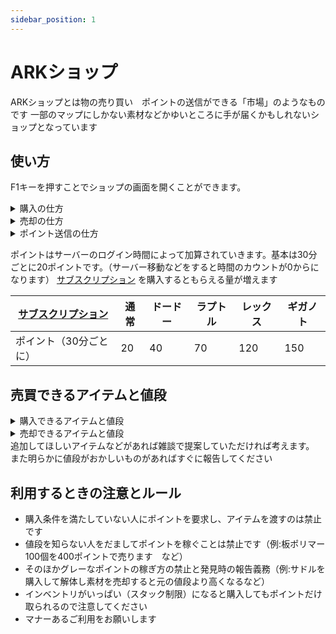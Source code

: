 ```yaml
---
sidebar_position: 1
---
```


# ARKショップ
ARKショップとは物の売り買い　ポイントの送信ができる「市場」のようなものです
一部のマップにしかない素材などかゆいところに手が届くかもしれないショップとなっています

## 使い方

F1キーを押すことでショップの画面を開くことができます。
<details>
  <summary>購入の仕方</summary>
  <img src="/img/arkapi/arkshop1.jpg" />
  ①購入タブですここからアイテムを購入できます<br></br>
  ②売却タブですここからアイテムを売却出来ます<br></br>
  ③ポイント送信タブですここから他のプレイヤーにポイントを送信できます<br></br>
  ④現在の所持ポイントです  <br></br>
  ⑤アイテムタブです　基本的にはここからアイテムを購入できます<br></br>
  ⑥未実装のため気にしなくていいです<br></br>
  ⑦未実装のため気にしなくていいです<br></br>
  ⑧検索機能です　買いたいものの名前を入れることで検索できます<br></br>
  ⑨購入するために必要な<a href="/docs/Feeling">サブスクリプション</a>を表しています。画像の場合はラプトル、レックス、ギガ　レベルの方のみ購入できます。なにも書いてない場合は制限がありません<br></br>
  ⑩購入するために必要なポイントを表しています<br></br>
  ⑪購入するために必要な最低レベルを表しています。画像の場合は115レベル以上の方が購入できます。何も書いてない場合は制限がありません<br></br>
  ⑫そのアイテムが設計図かどうかを表しています。trueの場合は設計図でfalseは現物です（購入後自分のインベントリから移動させると設計図になります）<br></br>
  ⑬そのアイテムのクオリティを表しています。サドルや武器などの品質に関係しています。０の場合は原始的（通常）になります<br></br>
  ⑭そのアイテムが何個入っているかを表しています<br></br>
  ⑮何セット買うかを指定できます
</details>
<details>
  <summary>売却の仕方</summary>
  <img src="/img/arkapi/arkshop2.jpg" />
  ①売る数を表しています。現在はすべて1つになっています<br></br>
  ②何ポイントで売却できるかを表しています<br></br>
  ③何個売るかを表しています<br></br>
  ③このボタンで売却します③で数を決めてから押してください
</details>
<details>
  <summary>ポイント送信の仕方</summary>
  <img src="/img/arkapi/arkshop3.jpg" />
  ①送信するポイントの数を入力してください<br></br>
  ②送信を確定します<br></br>

  ※注意事項
  同じマップにログインしているプレイヤーにしか送信できません<br></br>
  知らない人に急に送信するなどは相手を驚かせてしまう可能性があるので控えましょう。助けてくれたお礼などで送るのはいいと思います<br></br>
  1ポイントは何回も送るなど迷惑になる送信は辞めましょう
</details>

ポイントはサーバーのログイン時間によって加算されていきます。基本は30分ごとに20ポイントです。（サーバー移動などをすると時間のカウントが0からになります）
 [サブスクリプション](/docs/Feeling)
  を購入するともらえる量が増えます

   [サブスクリプション](/docs/Feeling)   | 通常 | ドードー | ラプトル | レックス | ギガノト
  ------------------ | --------| -------- | ------- | ------- |---------
  ポイント（30分ごとに）| 20    | 40     | 70      | 120     | 150

## 売買できるアイテムと値段

<details>
  <summary>購入できるアイテムと値段</summary>

  商品名　　| 値段| 個数 | レベル制限 | 必要[サブスクリプション](/docs/Feeling) | 備考
  ----------- | --------| -------- | ------- | ------- |---------
  板ポリマー  | 300   | 100     | 115以上      | 無し     | 無し
  有機ポリマー| 400   | 100     | 115以上      | 無し     | 無し
  変異原     | 1000   | 1     | 145以上      | 無し     | 無し
  クライオポッド| 150   | 1    | 115以上      | 無し     | 無し
  樹液        | 750   | 100     | 115以上      | 無し     | 無し
  真菌キノコの木材| 100   | 100     | 115以上      | 無し     | 無し
  砂          | 150   | 100     | 115以上      | 無し     | 無し
  塩　　　　　| 200   | 100     | 115以上      | 無し     | 無し
  絹　　　　　| 170   | 100     | 115以上      | 無し     | 無し
  凝固ガスボール| 750   | 100     | 140以上      | 無し     | 無し
  緑の宝石　　| 75   | 10     | 135以上      | 無し     | 無し
  青い宝石 　 | 200   | 10     | 145以上      | 無し     | 無し
  赤い宝石 　 | 600   | 10     | 155以上      | 無し     | 無し
  サボテンの樹液  | 300   | 100     | 115以上      | 無し     | 無し
  石鹸　　　  | 200   | 1　     | 115以上      | 無し     | 無し
  バトルタルタルステーキ | 1000   | 1     | 125以上      | 無し     | 無し
  啓発の煮汁　| 1500   | 1     | 125以上      | 無し     | 無し
  防虫剤　　  | 1000   | 1     | 125以上      | 無し     | 無し
  サボテンスープ| 1000   | 1     | 125以上      | 無し     | 無し
  カリエンスープ| 1000   | 1     | 125以上      | 無し     | 無し
  エンデュロシチュー| 1000   | 1     | 125以上      | 無し     | 無し
  フォーカルチリ| 1000   | 1     | 125以上      | 無し     | 無し
  フリアカレー| 1000   | 1     | 125以上      | 無し     | 無し
  ラザルスチャウダー| 1000   | 1     | 125以上      | 無し     | 無し
  マインドワイプトニック| 2500   | 1     | 135以上      | 無し     | 無し
  シャドウステーキ | 1000   | 1     | 125以上      | 無し     | 無し
  野菜ケーキ  | 1000   | 1　    | 135以上      | 無し     | 無し
  キブル基本  | 1000   | 1     | 115以上      | 無し     | 無し
  キブル簡易  | 1300   | 1     | 120以上      | 無し     | 無し
  キブル通常  | 1600   | 1     | 135以上      | 無し     | 無し
  キブル優　  | 1900   | 1     | 140以上      | 無し     | 無し
  キブル超級  | 2200   | 1     | 145以上      | 無し     | 無し
  キブル特急  | 2500   | 1     | 150以上      | 無し     | 無し
  キノコセット | 750   | 10     | 120以上      | 無し     | 無し
  リニオグナタ要求物セット  | 7500   | 1     | 145以上      | 無し     | 個別売りがあるものは含まれません
  リニオグナタのフェロモン  | 10000  | 1    | 150以上      | 無し     | 無し
  染料セット  | 750   | 10      | 無し　       | ラプトル以上     | 無し
  わら建材BPセット  | 15000   | 1     | 130以上      | ラプトル以上     | 転売　譲渡禁止
  木建材BPセット  | 15000   | 1     | 130以上      | ラプトル以上     | 転売　譲渡禁止
  アドべ建材BPセット  | 15000   | 1     | 130以上      | ラプトル以上     | 転売　譲渡禁止
  石建材BPセット  | 15000   | 1     | 130以上      | ラプトル以上     | 転売　譲渡禁止
  温室建材BPセット  | 20000   | 1     | 130以上      | レックス以上     | 転売　譲渡禁止
  鉄建材BPセット  | 20000   | 1     | 130以上      | レックス以上    | 転売　譲渡禁止
</details>
<details>
  <summary>売却できるアイテムと値段</summary>

  商品名　　| 値段| 個数  | 備考
  ----------- | ---| ---- | -------
  板ポリマー  |200 |100  | 無し
  プラントR-1  |2000 |1  | 無し
  プラントR-2  |2000 |1  | 無し
  プラントR-3  |3000 |1  | 無し
  プラントR-4  |5000 |1  | 無し
  プラントR-5  |5000 |1  | 無し
  リニオグナタのフェロモン  |6000 |1 | 無し
  アルファリーパーキングの棘  |20000 |1  | 無し
  アルファクリスタルワイバーンの鉤爪  |10000 |1  | 無し
  アルファカルキノスの爪  |7500 |1 | 無し
  アルファバジリスクの牙  |7500 |1  | 無し
  ボストロフィーガンマ  |1000 |1  | 無し
  ボストロフィーベータ|2000 |1  | 無し
  ボストロフィーアルファ|3000 |1  | 無し
  マスターコントローラートロフィー|2000 |1  | 無し
  タイタン各種トロフィー|2000 |1  | 無し
  キングタイタンアルファトロフィー|7500 |1  | 無し

</details>
追加してほしいアイテムなどがあれば雑談で提案していただければ考えます。
また明らかに値段がおかしいものがあればすぐに報告してください


## 利用するときの注意とルール
- 購入条件を満たしていない人にポイントを要求し、アイテムを渡すのは禁止です
- 値段を知らない人をだましてポイントを稼ぐことは禁止です（例:板ポリマー100個を400ポイントで売ります　など）
- そのほかグレーなポイントの稼ぎ方の禁止と発見時の報告義務（例:サドルを購入して解体し素材を売却すると元の値段より高くなるなど）
- インベントリがいっぱい（スタック制限）になると購入してもポイントだけ取られるので注意してください
- マナーあるご利用をお願いします